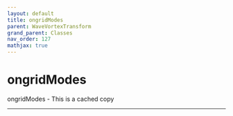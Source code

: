 ```yaml
---
layout: default
title: ongridModes
parent: WaveVortexTransform
grand_parent: Classes
nav_order: 127
mathjax: true
---
```


#  ongridModes

ongridModes -  This is a cached copy


---

